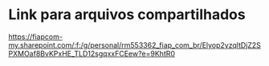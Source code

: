 # Link para arquivos compartilhados
https://fiapcom-my.sharepoint.com/:f:/g/personal/rm553362_fiap_com_br/Elyop2yzqltDjZ2SPXMOaf8BvKPxHE_TLD12sgqxxFCEew?e=9KhtR0